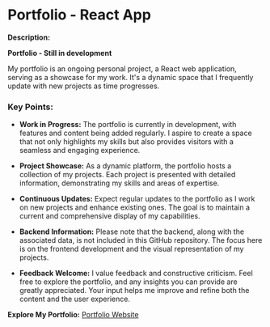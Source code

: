 # Portfolio - React App

**Description:**

**Portfolio - Still in development**

My portfolio is an ongoing personal project, a React web application, serving as a showcase for my work. It's a dynamic space that I frequently update with new projects as time progresses.

### Key Points:

- **Work in Progress:** The portfolio is currently in development, with features and content being added regularly. I aspire to create a space that not only highlights my skills but also provides visitors with a seamless and engaging experience.

- **Project Showcase:** As a dynamic platform, the portfolio hosts a collection of my projects. Each project is presented with detailed information, demonstrating my skills and areas of expertise.

- **Continuous Updates:** Expect regular updates to the portfolio as I work on new projects and enhance existing ones. The goal is to maintain a current and comprehensive display of my capabilities.

- **Backend Information:** Please note that the backend, along with the associated data, is not included in this GitHub repository. The focus here is on the frontend development and the visual representation of my projects.

- **Feedback Welcome:** I value feedback and constructive criticism. Feel free to explore the portfolio, and any insights you can provide are greatly appreciated. Your input helps me improve and refine both the content and the user experience.

**Explore My Portfolio:**
[Portfolio Website](http://www.jwschmidt.dk)
